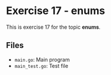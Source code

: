 # Exercise 17 - enums

This is exercise 17 for the topic **enums**.

## Files
- `main.go`: Main program
- `main_test.go`: Test file
